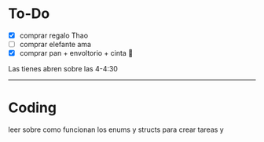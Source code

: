 
# To-Do

- [x] comprar regalo Thao
- [ ] comprar elefante ama
- [x] comprar pan + envoltorio + cinta 🎁 

Las tienes abren sobre las 4-4:30


--- 
#  Coding

leer sobre como funcionan los enums y structs para crear tareas y 